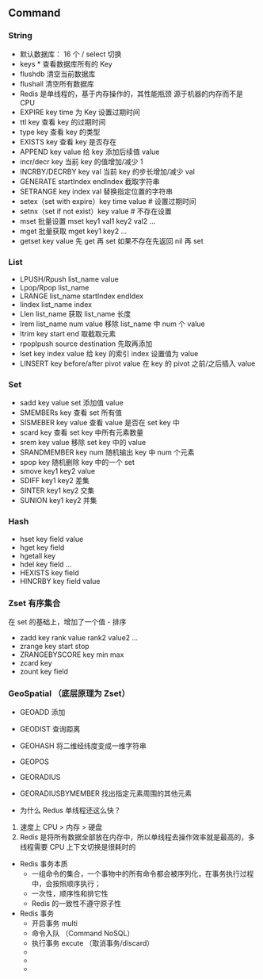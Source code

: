 ## Command

### String

- 默认数据库： 16 个 / select 切换
- keys \* 查看数据库所有的 Key
- flushdb 清空当前数据库
- flushall 清空所有数据库
- Redis 是单线程的，基于内存操作的，其性能瓶颈 源于机器的内存而不是 CPU
- EXPIRE key time 为 Key 设置过期时间
- ttl key 查看 key 的过期时间
- type key 查看 key 的类型
- EXISTS key 查看 key 是否存在
- APPEND key value 给 key 添加后续值 value
- incr/decr key 当前 key 的值增加/减少 1
- INCRBY/DECRBY key val 当前 key 的步长增加/减少 val
- GENERATE startIndex endIndex 截取字符串
- SETRANGE key index val 替换指定位置的字符串
- setex（set with expire）key time value # 设置过期时间
- setnx（set if not exist）key value # 不存在设置
- mset 批量设置 mset key1 val1 key2 val2 ...
- mget 批量获取 mget key1 key2 ...
- getset key value 先 get 再 set 如果不存在先返回 nil 再 set

### List

- LPUSH/Rpush list_name value
- Lpop/Rpop list_name
- LRANGE list_name startIndex endIdex
- lindex list_name index
- Llen list_name 获取 list_name 长度
- lrem list_name num value 移除 list_name 中 num 个 value
- ltrim key start end 取截取元素
- rpoplpush source destination 先取再添加
- lset key index value 给 key 的索引 index 设置值为 value
- LINSERT key before/after pivot value 在 key 的 pivot 之前/之后插入 value

### Set

- sadd key value set 添加值 value
- SMEMBERs key 查看 set 所有值
- SISMEBER key value 查看 value 是否在 set key 中
- scard key 查看 set key 中所有元素数量
- srem key value 移除 set key 中的 value
- SRANDMEMBER key num 随机输出 key 中 num 个元素
- spop key 随机删除 key 中的一个 set
- smove key1 key2 value
- SDIFF key1 key2 差集
- SINTER key1 key2 交集
- SUNION key1 key2 并集

### Hash

- hset key field value
- hget key field
- hgetall key
- hdel key field ...
- HEXISTS key field
- HINCRBY key field value

### Zset 有序集合

在 set 的基础上，增加了一个值 - 排序

- zadd key rank value rank2 value2 ...
- zrange key start stop
- ZRANGEBYSCORE key min max
- zcard key
- zount key field

### GeoSpatial （底层原理为 Zset）

- GEOADD 添加
- GEODIST 查询距离
- GEOHASH 将二维经纬度变成一维字符串
- GEOPOS
- GEORADIUS
- GEORADIUSBYMEMBER 找出指定元素周围的其他元素

- 为什么 Redus 单线程还这么快？

1. 速度上 CPU > 内存 > 硬盘
2. Redis 是将所有数据全部放在内存中，所以单线程去操作效率就是最高的，多线程需要 CPU 上下文切换是很耗时的

- Redis 事务本质
  - 一组命令的集合，一个事物中的所有命令都会被序列化，在事务执行过程中，会按照顺序执行；
  - 一次性，顺序性和排它性
  - Redis 的一致性不遵守原子性
- Redis 事务
  - 开启事务 multi
  - 命令入队 （Command NoSQL）
  - 执行事务 excute （取消事务/discard）
  -
  -
  -
